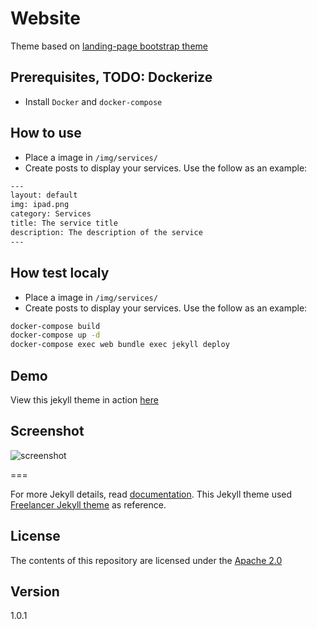 # Website

Theme based on [landing-page bootstrap theme ](http://startbootstrap.com/templates/landing-page/)

## Prerequisites, TODO: Dockerize
 - Install `Docker` and `docker-compose`
 
## How to use
 - Place a image in `/img/services/`
 - Create posts to display your services. Use the follow as an example:

```txt
---
layout: default
img: ipad.png
category: Services
title: The service title
description: The description of the service
---
```

## How test localy
 - Place a image in `/img/services/`
 - Create posts to display your services. Use the follow as an example:
 
```bash
docker-compose build
docker-compose up -d
docker-compose exec web bundle exec jekyll deploy
```

## Demo
View this jekyll theme in action [here](https://swcool.github.io/landing-page-theme)

## Screenshot
![screenshot](https://raw.githubusercontent.com/swcool/landing-page-theme/master/img/screenshot.png)

===

For more Jekyll details, read [documentation](http://jekyllrb.com/).
This Jekyll theme used [Freelancer Jekyll theme](https://github.com/jeromelachaud/freelancer-theme/) as reference.

## License
The contents of this repository are licensed under the [Apache 2.0](http://www.apache.org/licenses/LICENSE-2.0.html)

## Version
1.0.1
